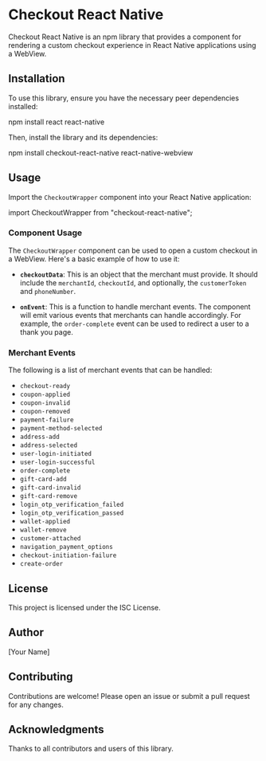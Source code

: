 # Checkout React Native

Checkout React Native is an npm library that provides a component for rendering a custom checkout experience in React Native applications using a WebView.

## Installation

To use this library, ensure you have the necessary peer dependencies installed:

npm install react react-native


Then, install the library and its dependencies:

npm install checkout-react-native react-native-webview


## Usage

Import the `CheckoutWrapper` component into your React Native application:

import CheckoutWrapper from "checkout-react-native";


### Component Usage

The `CheckoutWrapper` component can be used to open a custom checkout in a WebView. Here's a basic example of how to use it:

<CheckoutWrapper checkoutData={checkoutData} onEvent={handleEvent} />


- **`checkoutData`**: This is an object that the merchant must provide. It should include the `merchantId`, `checkoutId`, and optionally, the `customerToken` and `phoneNumber`.

- **`onEvent`**: This is a function to handle merchant events. The component will emit various events that merchants can handle accordingly. For example, the `order-complete` event can be used to redirect a user to a thank you page.

### Merchant Events

The following is a list of merchant events that can be handled:

- `checkout-ready`
- `coupon-applied`
- `coupon-invalid`
- `coupon-removed`
- `payment-failure`
- `payment-method-selected`
- `address-add`
- `address-selected`
- `user-login-initiated`
- `user-login-successful`
- `order-complete`
- `gift-card-add`
- `gift-card-invalid`
- `gift-card-remove`
- `login_otp_verification_failed`
- `login_otp_verification_passed`
- `wallet-applied`
- `wallet-remove`
- `customer-attached`
- `navigation_payment_options`
- `checkout-initiation-failure`
- `create-order`

## License

This project is licensed under the ISC License.

## Author

[Your Name]

## Contributing

Contributions are welcome! Please open an issue or submit a pull request for any changes.

## Acknowledgments

Thanks to all contributors and users of this library.
